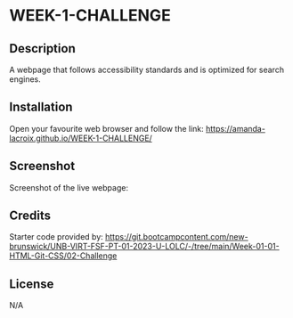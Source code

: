 # WEEK-1-CHALLENGE

## Description

A webpage that follows accessibility standards and is optimized for search engines. 

## Installation

Open your favourite web browser and follow the link: https://amanda-lacroix.github.io/WEEK-1-CHALLENGE/

## Screenshot

Screenshot of the live webpage:



## Credits

Starter code provided by: https://git.bootcampcontent.com/new-brunswick/UNB-VIRT-FSF-PT-01-2023-U-LOLC/-/tree/main/Week-01-01-HTML-Git-CSS/02-Challenge



## License

N/A
